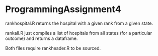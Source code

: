 ProgrammingAssignment4
======================

rankhospital.R returns the hospital with a given rank from a given state.

rankall.R just compiles a list of hospitals from all states (for a particular outcome) and returns a dataframe.

Both files require rankheader.R to be sourced. 
